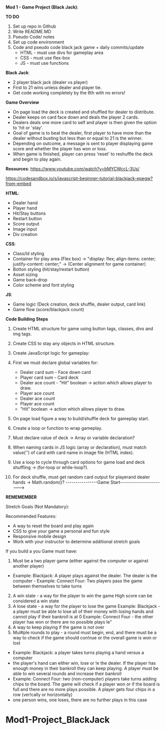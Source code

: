 **Mod 1 - Game Project (Black Jack)**:

**TO DO**
1. Set up repo in Github 
2. Write README.MD 
3. Pseudo Code/ notes
4. Set up code environment
5. Code and pseudo code black jack game + daily commits/update
    - HTML - must use divs for gameplay area
    - CSS - must use flex-box
    - JS - must use functions 
 

**Black Jack**:
 - 2 player black jack (dealer vs player)
 - First to 21 wins unless dealer and player tie.
 - Get code working completely by the 6th with no errors!

 **Game Overview**
 - On page load the deck is created and shuffled for dealer to distribute.
 - Dealer keeps on card face down and deals the player 2 cards.
 - Dealers deals one more card to self and player is then given the option to 'hit or 'stay'.
 - Goal of game is to beat the dealer, first player to have more than the dealer without busting but less than or equal to 21 is the winner.
 - Depending on outcome, a message is sent to player displaying game score and whether the player has won or loss.
 - When game is finished, player can press 'reset' to reshuffle the deck and begin to play again.

**Resources**: 
https://www.youtube.com/watch?v=bMYCWccL-3Us/

https://codesandbox.io/s/javascript-beginner-tutorial-blackjack-epegw?from-embed


**HTML**: 
 - Dealer hand
 - Player hand
 - Hit/Stay buttons
 - Restart button
 - Score output
 - Image input
 - Div creation
 
**CSS**: 
 - Class/Id styling
 - Container for play area (Flex box) -> "display: flex; align-items: center; justify-content: center;" -> (Center alignment for game container)
 - Botton styling (hit/stay/restart button)
 - Asset sizing
 - Game back-drop
 - Color scheme and font styling

**JS**:
 - Game logic (Deck creation, deck shuffle, dealer output, card link)
 - Game flow (score/blackjack count)
 

**Code Building Steps**
 1. Create HTML structure for game using button tags, classes, divs and img tags.
 2. Create CSS to stay any objects in HTML structure.
 3. Create JavaScript logic for gameplay:
 4. First we must declare global variables for: 
    - Dealer card sum       - Face down card
    - Player card sum       - Card deck 
    - Dealer ace count      - "Hit" boolean -> action which allows player to draw.
    - Player ace count
    - Dealer ace count      
    - Player ace count
    - "Hit" boolean -> action which allows player to draw.

 5. On page load figure a way to build/shuffle deck for gameplay start.   
 6. Create a loop or function to wrap gameplay.
 7. Must declare value of deck -> Array or variable declaration?
 8. When naming cards in JS logic (array or declaration), must match value('') of card with card name in image file (HTML index).
 9. Use a loop to cycle through card options for game load and deck shuffling -> (for-loop or while-loop?).
 10. For deck shuffle, must get random card output for playerand dealer hands -> Math.random()?
 ----------------Game Start----------------------->
 




**REMEMEMBER**

Stretch Goals (Not Mandatory):

Recommended Features:
- A way to reset the board and play again
- CSS to give your game a personal and fun style
- Responsive mobile design
- Work with your instructor to determine additional stretch goals

If you build a you Game must have:
1. Must be a two player game (either against the computer or against another player)
- Example: Blackjack: A player plays against the dealer. The dealer is the computer - Example: Connect Four: Two players pass the game between themselves to take turns
2. A win state - a way for the player to win the game High score can be considered a win state
3. A lose state - a way for the player to lose the game
Example: Blackjack - a player must be able to lose all of their money with losing hands and cannot play if their bankroll is at 0
Example: Connect Four - the other player has won or there are no possible plays le"
4. A way to keep playing if the game is not over
5. Mul#ple rounds to play - a round must begin, end, and there must be a way to check if the game should con!nue or the overall game is won or lost 
- Example: Blackjack: a player takes turns playing a hand versus a computer 
- the player's hand can either win, lose or !e the dealer. If the player has enough money in their bankroll they can keep playing. A player must be able to win several rounds and increase their bankroll 
- Example: Connect Four: two (non-computer) players take turns adding chips to the board. The game will check if a player won or if the board is full and there are no more plays possible. A player gets four chips in a row (ver!cally or horizontally)
- one person wins, one loses, there are no further plays in this case
# Mod1-Project_BlackJack
